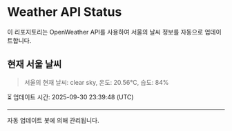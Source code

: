 
# Weather API Status

이 리포지토리는 OpenWeather API를 사용하여 서울의 날씨 정보를 자동으로 업데이트합니다.

## 현재 서울 날씨
> 서울의 현재 날씨: clear sky, 온도: 20.56°C, 습도: 84%

⏳ 업데이트 시간: 2025-09-30 23:39:48 (UTC)

---
자동 업데이트 봇에 의해 관리됩니다.
